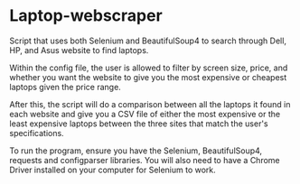 # Laptop-webscraper
Script that uses both Selenium and BeautifulSoup4 to search through Dell, HP, and Asus website to find laptops. 

Within the config file, the user is allowed to filter by screen size, price, and whether you want the website to give you the most expensive or cheapest laptops given the price range.

After this, the script will do a comparison between all the laptops it found in each website and give you a CSV file of either the most expensive or the least expensive laptops between the three sites that match the user's specifications.

To run the program, ensure you have the Selenium, BeautifulSoup4, requests and configparser libraries. You will also need to have a Chrome Driver installed on your computer for Selenium to work.

